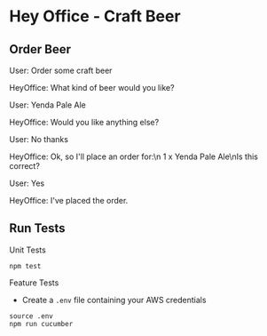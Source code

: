 # Hey Office - Craft Beer

## Order Beer

User: Order some craft beer

HeyOffice: What kind of beer would you like?

User: Yenda Pale Ale

HeyOffice: Would you like anything else?

User: No thanks

HeyOffice: Ok, so I'll place an order for:\n 1 x Yenda Pale Ale\nIs this correct?

User: Yes

HeyOffice: I've placed the order.


## Run Tests

Unit Tests

```
npm test
```

Feature Tests

- Create a `.env` file containing your AWS credentials

```
source .env
npm run cucumber
```
